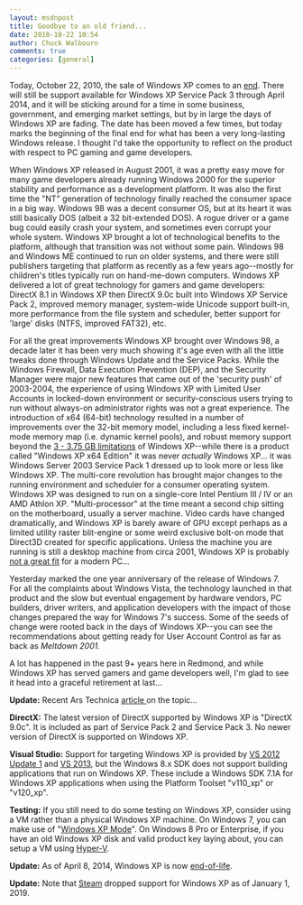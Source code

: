 ```yaml
---
layout: msdnpost
title: Goodbye to an old friend...
date: 2010-10-22 10:54
author: Chuck Walbourn
comments: true
categories: [general]
---
```

Today, October 22, 2010, the sale of Windows XP comes to an <a href="https://blogs.windows.com/windowsexperience/2010/06/09/reminder-windows-xp-end-of-sales-and-end-of-support-deadlines/">end</a>. There will still be support available for Windows XP Service Pack 3 through April 2014, and it will be sticking around for a time in some business,  government, and emerging market settings, but by in large the days of Windows XP are fading. The date has been moved a few times, but today marks the beginning of the final end for what has been a very long-lasting Windows release. I thought I'd take the opportunity to reflect on the product with respect to PC gaming and game developers.
<!--more-->

When Windows XP released in August 2001, it was a pretty easy move for many game developers already running Windows 2000 for the superior stability and performance as a development platform. It was also the first time the "NT" generation of technology finally reached the consumer space in a big way. Windows 98 was a decent consumer OS, but at its heart it was still basically DOS (albeit a 32 bit-extended DOS). A rogue driver or a game bug could easily crash your system, and sometimes even corrupt your whole system. Windows XP brought a lot of technological benefits to the platform, although that transition was not without some pain. Windows 98 and Windows ME continued to run on older systems, and there were still publishers targeting that platform as recently as a few years ago--mostly for children's titles typically run on hand-me-down computers. Windows XP delivered a lot of great technology for gamers and game developers: DirectX 8.1 in Windows XP then DirectX 9.0c built into Windows XP Service Pack 2, improved memory manager, system-wide Unicode support built-in, more performance from the file system and scheduler, better support for 'large' disks (NTFS, improved FAT32), etc.

For all the great improvements Windows XP brought over Windows 98, a decade later it has been very much showing it's age even with all the little tweaks done through Windows Update and the Service Packs. While the Windows Firewall, Data Execution Prevention (DEP), and the Security Manager were major new features that came out of the 'security push' of 2003-2004, the experience of using Windows XP with Limited User Accounts in locked-down environment or security-conscious users trying to run without always-on administrator rights was not a great experience. The introduction of x64 (64-bit) technology resulted in a number of improvements over the 32-bit memory model, including a less fixed kernel-mode memory map (i.e. dynamic kernel pools), and robust memory support beyond the <a href="http://www.gamasutra.com/view/feature/3602/sponsored_feature_ram_vram_and_.php">3 - 3.75 GB limitations</a> of Windows XP--while there is a product called "Windows XP x64 Edition" it was never <em style="mso-bidi-font-style: normal;">actually</em> Windows XP... it was Windows Server 2003 Service Pack 1 dressed up to look more or less like Windows XP. The multi-core revolution has brought major changes to the running environment and scheduler for a consumer operating system. Windows XP was designed to run on a single-core Intel Pentium III / IV or an AMD Athlon XP. "Multi-processor" at the time meant a second chip sitting on the motherboard, usually a server machine. Video cards have changed dramatically, and Windows XP is barely aware of GPU except perhaps as a limited utility raster blit-engine or some weird exclusive bolt-on mode that Direct3D created for specific applications. Unless the machine you are running is still a desktop machine from circa 2001, Windows XP is probably <a href="https://walbourn.github.io/download/Life-After-Windows-XP-Windows-Vista-and-Windows-7.zip">not a great fit</a> for a modern PC...

Yesterday marked the one year anniversary of the release of Windows 7. For all the complaints about Windows Vista, the technology launched in that product and the slow but eventual engagement by hardware vendors, PC builders, driver writers, and application developers with the impact of those changes prepared the way for Windows 7's success. Some of the seeds of change were rooted back in the days of Windows XP--you can see the recommendations about getting ready for User Account Control as far as back as <em>Meltdown 2001.</em>

A lot has happened in the past 9+ years here in Redmond, and while Windows XP has served gamers and game developers well, I'm glad to see it head into a graceful retirement at last...

<strong>Update:</strong> Recent Ars Technica <a href="https://arstechnica.com/information-technology/2011/10/ten-years-of-windows-xp-how-longevity-became-a-curse/">article </a>on the topic...

<strong>DirectX:</strong> The latest version of DirectX supported by Windows XP is "DirectX 9.0c". It is included as part of Service Pack 2 and Service Pack 3. No newer version of DirectX is supported on Windows XP.

<strong>Visual Studio:</strong> Support for targeting Windows XP is provided by <a href="https://walbourn.github.io/visual-studio-2012-update-1/">VS 2012 Update 1</a> and <a href="https://walbourn.github.io/visual-studio-2013-and-windows-8-1-sdk-rtm-are-now-available/">VS 2013</a>, but the Windows 8.x SDK does not support building applications that run on Windows XP. These include a Windows SDK 7.1A for Windows XP applications when using the Platform Toolset "v110_xp" or "v120_xp".

<strong>Testing:</strong> If you still need to do some testing on Windows XP, consider using a VM rather than a physical Windows XP machine. On Windows 7, you can make use of "<a href="http://www.microsoft.com/windows/virtual-pc/download.aspx">Windows XP Mode</a>". On Windows 8 Pro or Enterprise, if you have an old Windows XP disk and valid product key laying about, you can setup a VM using <a href="https://www.techrepublic.com/blog/windows-and-office/install-windows-xp-in-windows-8-client-hyper-v/">Hyper-V</a>.

<strong>Update:</strong> As of April 8, 2014, Windows XP is now <a href="https://support.microsoft.com/en-us/help/14223/windows-xp-end-of-support">end-of-life</a>.

<b>Update:</b> Note that [Steam](https://help.steampowered.com/faqs/view/6E66-54EC-3EFC-283C) dropped support for Windows XP as of January 1, 2019.
